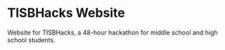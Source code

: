# TISBHacks Website

Website for TISBHacks, a 48-hour hackathon for middle school and high school students.
